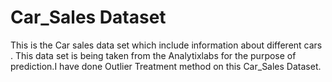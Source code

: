 


# Car_Sales Dataset

This is the Car sales data set which include information about different cars . This data set is being taken from the Analytixlabs for the purpose of prediction.I have done Outlier Treatment method on this Car_Sales Dataset.